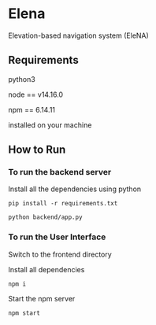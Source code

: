 # Elena
Elevation-based navigation system (EleNA) 

## Requirements

python3 

node == v14.16.0 

npm == 6.14.11 

installed on your machine

## How to Run

### To run the backend server

Install all the dependencies using python

```
pip install -r requirements.txt
```

```
python backend/app.py
```

### To run the User Interface

Switch to the frontend directory

Install all dependencies
```
npm i
```

Start the npm server

```
npm start
```

